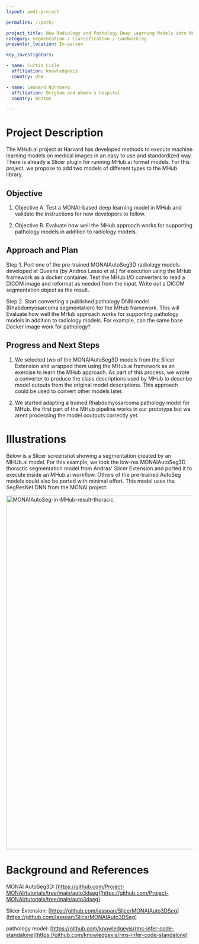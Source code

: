 ```yaml
---
layout: pw41-project

permalink: /:path/

project_title: New Radiology and Pathology Deep Learning Models into MHub.ai
category: Segmentation / Classification / Landmarking
presenter_location: In-person

key_investigators:

- name: Curtis Lisle
  affiliation: KnowledgeVis
  country: USA

- name: Leonard Nürnberg
  affiliation: Brigham and Women's Hospital
  country: Boston

---
```


# Project Description

<!-- Add a short paragraph describing the project. -->


The MHub.ai project at Harvard has developed methods to execute machine learning models on medical images in an easy to use and standardized way.  There is already a Slicer plugin for running MHub.ai format models.  For this project, we propose to add two models of different types to the MHub library. 



## Objective

<!-- Describe here WHAT you would like to achieve (what you will have as end result). -->


1. Objective A.  Test a MONAI-based deep learning model in MHub and validate the instructions for new developers to follow.

2. Objective B. Evaluate how well the MHub approach works for supporting pathology models in addition to radiology models.



## Approach and Plan

<!-- Describe here HOW you would like to achieve the objectives stated above. -->


Step 1. Port one of the pre-trained MONAIAutoSeg3D radiology models developed at Queens (by Andros Lasso et al.) for execution using the MHub framework as a docker container.  Test the MHub I/O converters to read a  DICOM image and reformat as needed from the input.   Write out a DICOM segmentation object as the result.

Step 2. Start converting a published pathology DNN model (Rhabdomyosarcoma segmentation) for the MHub framework.  This will Evaluate how well the MHub approach works for supporting pathology models in addition to radiology models.  For example, can the same base Docker image work for pathology?



## Progress and Next Steps

<!-- Update this section as you make progress, describing of what you have ACTUALLY DONE.
     If there are specific steps that you could not complete then you can describe them here, too. -->


1. We selected two of the MONAIAutoSeg3D models from the Slicer Extension and wrapped them using the MHub.ai framework as an exercise to learn the MHub approach.  As part of this process, we wrote a converter to produce the class descriptions used by MHub to describe model outputs from the original model descriptions. This approach could be used to convert other models later.
   
2. We started adapting a trained Rhabdomyosarcoma pathology model for MHub. the first part of the MHub pipeline works in our prototype but we arent processing the model ooutputs correctly yet. 



# Illustrations

Below is a Slicer screenshot showing a segmentation created by an MHUb.ai model.  For this example, we took the low-res MONAIAutoSeg3D thoractic segmentation model from Andras' Slicer Extension and ported it to execute inside an MHub.ai workflow.  Others of the pre-trained AutoSeg models could also be ported with minimal effort. This model uses the SegResNet DNN from the MONAI project:


<img width="953" alt="MONAIAutoSeg-in-MHub-result-thoracic" src="https://github.com/NA-MIC/ProjectWeek/assets/2152950/8de4f75b-a46e-4e4e-9e38-d80a4816b2e3">



# Background and References

<!-- If you developed any software, include link to the source code repository.
     If possible, also add links to sample data, and to any relevant publications. -->


MONAI AutoSeg3D: [https://github.com/Project-MONAI/tutorials/tree/main/auto3dseg](https://github.com/Project-MONAI/tutorials/tree/main/auto3dseg)

Slicer Extension: [https://github.com/lassoan/SlicerMONAIAuto3DSeg](https://github.com/lassoan/SlicerMONAIAuto3DSeg)

pathology model: [https://github.com/knowledgevis/rms-infer-code-standalone](https://github.com/knowledgevis/rms-infer-code-standalone)

